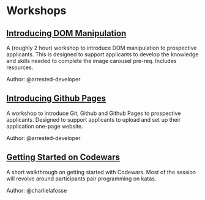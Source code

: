# Workshops

## [Introducing DOM Manipulation](./dom-manipulation)

A (roughly 2 hour) workshop to introduce DOM manipulation to prospective applicants. This is designed to support applicants to develop the knowledge and skills needed to complete the image carousel pre-req. Includes resources.

Author: @arrested-developer

## [Introducing Github Pages](./github-pages)

A workshop to introduce Git, Github and Github Pages to prospective applicants. Designed to support applicants to upload and set up their application one-page website.

Author: @arrested-developer

## [Getting Started on Codewars](./codewars-intro)

A short walkthrough on getting started with Codewars. Most of the session will revolve around participants pair programming on katas.

Author: @charlielafosse
